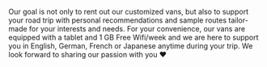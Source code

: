  Our goal is not only to rent out our customized vans, but also to support your road trip with personal recommendations and sample routes tailor-made for your interests and needs. For your convenience, our vans are equipped with a tablet and 1 GB Free Wifi/week and we are here to support you in English, German, French or Japanese anytime during your trip. We look forward to sharing our passion with you ❤️